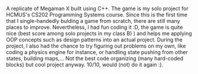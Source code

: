 A replicate of Megaman X built using C++. 
The game is my solo project for HCMUS's CS202 Programming Systems course. Since this is the first time that I single-handedly bulding a game from scratch, there are still many places to improve.
Nevertheless, I had fun coding it :D, the game is quite nice (best score among solo projects in my class B) ) and helps me applying OOP concepts such as design patterns into an actual project.
During the project, I also had the chance to try figuring out problems on my own, like coding a physics engine for instance, or handling state pushing from other states, building maps,...
Not the best code organizing (many hard-coded blocks) but cool project anyway. 10/10, would (not) do it again :).

